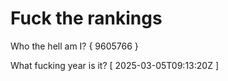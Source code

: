 # Fuck the rankings

Who the hell am I?
{ 9605766 }

What fucking year is it?
[ 2025-03-05T09:13:20Z ]
